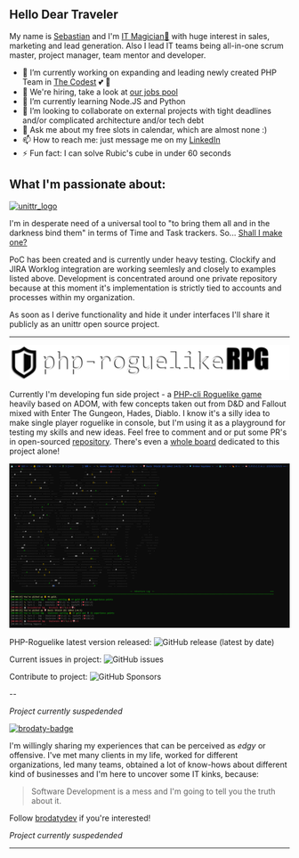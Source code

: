 ## Hello Dear Traveler

My name is [Sebastian](https://brodaty.dev) and I'm [IT Magician🦄](https://www.linkedin.com/in/sebastianmluczak/) with huge interest in sales, marketing and lead generation.
Also I lead IT teams being all-in-one scrum master, project manager, team mentor and developer.

- 🔭 I’m currently working on expanding and leading newly created PHP Team in [The Codest](https://thecodest.co) 💕 🦄
- 💼 We're hiring, take a look at [our jobs pool](https://thecodest.co/careers)
- 🌱 I’m currently learning Node.JS and Python
- 👯 I’m looking to collaborate on external projects with tight deadlines and/or complicated architecture and/or tech debt
- 💬 Ask me about my free slots in calendar, which are almost none :)
- 📫 How to reach me: just message me on my [LinkedIn](https://www.linkedin.com/in/sebastianmluczak/)
- ⚡ Fun fact: I can solve Rubic's cube in under 60 seconds

## What I'm passionate about:

[![unittr_logo](https://user-images.githubusercontent.com/1628839/149616114-012681cf-4df3-4223-be03-e41ed0b95335.png)](https://github.com/sebastianluczak/unittr)

I'm in desperate need of a universal tool to "to bring them all and in the darkness bind them" in terms of Time and Task trackers.
So... [Shall I make one?](https://github.com/sebastianluczak/unittr)

PoC has been created and is currently under heavy testing. Clockify and JIRA Worklog integration are working seemlesly and closely to examples listed above. Development is concentrated around one private repository because at this moment it's implementation is strictly tied to accounts and processes within my organization.

As soon as I derive functionality and hide it under interfaces I'll share it publicly as an unittr open source project.

---

[![Logo](https://raw.githubusercontent.com/sebastianluczak/php-roguelike/master/docs/images/logo.png)](https://sebastianluczak.github.io/php-roguelike/)

Currently I'm developing fun side project - a [PHP-cli Roguelike game](https://sebastianluczak.github.io/php-roguelike/) heavily based on ADOM, with few concepts taken out from D&D and Fallout mixed with Enter The Gungeon, Hades, Diablo. I know it's a silly idea to make single player roguelike in console, but I'm using it as a playground for testing my skills and new ideas. Feel free to comment and or put some PR's in open-sourced [repository](https://github.com/sebastianluczak/php-roguelike). There's even a [whole board](https://github.com/sebastianluczak/php-roguelike/projects/1) dedicated to this project alone!

![Image](https://github.com/sebastianluczak/php-roguelike/raw/master/docs/images/screenshot.png)

PHP-Roguelike latest version released: 
![GitHub release (latest by date)](https://img.shields.io/github/v/release/sebastianluczak/php-roguelike)

Current issues in project:
![GitHub issues](https://img.shields.io/github/issues/sebastianluczak/php-roguelike)

Contribute to project:
![GitHub Sponsors](https://img.shields.io/github/sponsors/sebastianluczak)

--

*Project currently suspedended*

[![brodaty-badge](https://user-images.githubusercontent.com/1628839/147479861-876a105b-44a9-4d07-a683-9024c937d191.png)](https://brodaty.dev)

I'm willingly sharing my experiences that can be perceived as *edgy* or offensive. I've met many clients in my life, worked for different organizations, led many teams, obtained a lot of know-hows about different kind of businesses and I'm here to uncover some IT kinks, because:

> Software Development is a mess and I'm going to tell you the truth about it.

Follow [brodatydev](https://brodaty.dev) if you're interested!

*Project currently suspedended*

---
